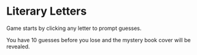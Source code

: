# Literary Letters

Game starts by clicking any letter to prompt guesses.

You have 10 guesses before you lose and the mystery book cover will be revealed.

